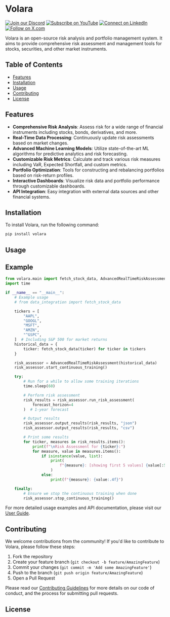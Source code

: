 

# Volara


[![Join our Discord](https://img.shields.io/badge/Discord-Join%20our%20server-5865F2?style=for-the-badge&logo=discord&logoColor=white)](https://discord.gg/agora-999382051935506503) [![Subscribe on YouTube](https://img.shields.io/badge/YouTube-Subscribe-red?style=for-the-badge&logo=youtube&logoColor=white)](https://www.youtube.com/@kyegomez3242) [![Connect on LinkedIn](https://img.shields.io/badge/LinkedIn-Connect-blue?style=for-the-badge&logo=linkedin&logoColor=white)](https://www.linkedin.com/in/kye-g-38759a207/) [![Follow on X.com](https://img.shields.io/badge/X.com-Follow-1DA1F2?style=for-the-badge&logo=x&logoColor=white)](https://x.com/kyegomezb)



Volara is an open-source risk analysis and portfolio management system. It aims to provide comprehensive risk assessment and management tools for stocks, securities, and other market instruments.

## Table of Contents

- [Features](#features)
- [Installation](#installation)
- [Usage](#usage)
- [Contributing](#contributing)
- [License](#license)

## Features

- **Comprehensive Risk Analysis**: Assess risk for a wide range of financial instruments including stocks, bonds, derivatives, and more.
- **Real-Time Data Processing**: Continuously update risk assessments based on market changes.
- **Advanced Machine Learning Models**: Utilize state-of-the-art ML algorithms for predictive analytics and risk forecasting.
- **Customizable Risk Metrics**: Calculate and track various risk measures including VaR, Expected Shortfall, and custom metrics.
- **Portfolio Optimization**: Tools for constructing and rebalancing portfolios based on risk-return profiles.
- **Interactive Dashboards**: Visualize risk data and portfolio performance through customizable dashboards.
- **API Integration**: Easy integration with external data sources and other financial systems.

## Installation

To install Volara, run the following command:

```bash
pip install volara
```
## Usage

## Example

```python
from volara.main import fetch_stock_data, AdvancedRealTimeRiskAssessment
import time

if __name__ == "__main__":
    # Example usage
    # from data_integration import fetch_stock_data

    tickers = [
        "AAPL",
        "GOOGL",
        "MSFT",
        "AMZN",
        "^GSPC",
    ]  # Including S&P 500 for market returns
    historical_data = {
        ticker: fetch_stock_data(ticker) for ticker in tickers
    }

    risk_assessor = AdvancedRealTimeRiskAssessment(historical_data)
    risk_assessor.start_continuous_training()

    try:
        # Run for a while to allow some training iterations
        time.sleep(60)

        # Perform risk assessment
        risk_results = risk_assessor.run_risk_assessment(
            forecast_horizon=4
        )  # 1-year forecast

        # Output results
        risk_assessor.output_results(risk_results, "json")
        risk_assessor.output_results(risk_results, "csv")

        # Print some results
        for ticker, measures in risk_results.items():
            print(f"\nRisk Assessment for {ticker}:")
            for measure, value in measures.items():
                if isinstance(value, list):
                    print(
                        f"{measure}: [showing first 5 values] {value[:5]}"
                    )
                else:
                    print(f"{measure}: {value:.4f}")

    finally:
        # Ensure we stop the continuous training when done
        risk_assessor.stop_continuous_training()

```



For more detailed usage examples and API documentation, please visit our [User Guide](docs/user_guide.md).

## Contributing

We welcome contributions from the community! If you'd like to contribute to Volara, please follow these steps:

1. Fork the repository
2. Create your feature branch (`git checkout -b feature/AmazingFeature`)
3. Commit your changes (`git commit -m 'Add some AmazingFeature'`)
4. Push to the branch (`git push origin feature/AmazingFeature`)
5. Open a Pull Request

Please read our [Contributing Guidelines](CONTRIBUTING.md) for more details on our code of conduct, and the process for submitting pull requests.

## License
